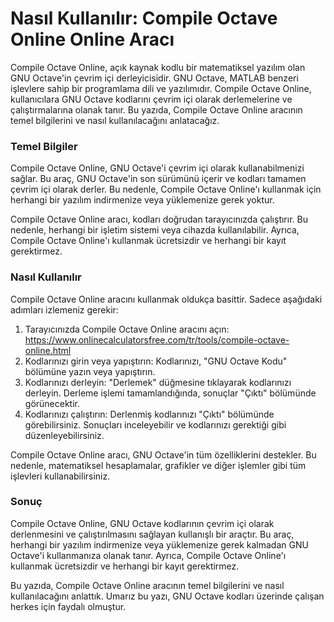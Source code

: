Nasıl Kullanılır: Compile Octave Online Online Aracı
====================================================

Compile Octave Online, açık kaynak kodlu bir matematiksel yazılım olan GNU Octave'in çevrim içi derleyicisidir. GNU Octave, MATLAB benzeri işlevlere sahip bir programlama dili ve yazılımıdır. Compile Octave Online, kullanıcılara GNU Octave kodlarını çevrim içi olarak derlemelerine ve çalıştırmalarına olanak tanır. Bu yazıda, Compile Octave Online aracının temel bilgilerini ve nasıl kullanılacağını anlatacağız.

### Temel Bilgiler

Compile Octave Online, GNU Octave'i çevrim içi olarak kullanabilmenizi sağlar. Bu araç, GNU Octave'in son sürümünü içerir ve kodları tamamen çevrim içi olarak derler. Bu nedenle, Compile Octave Online'ı kullanmak için herhangi bir yazılım indirmenize veya yüklemenize gerek yoktur.

Compile Octave Online aracı, kodları doğrudan tarayıcınızda çalıştırır. Bu nedenle, herhangi bir işletim sistemi veya cihazda kullanılabilir. Ayrıca, Compile Octave Online'ı kullanmak ücretsizdir ve herhangi bir kayıt gerektirmez.

### Nasıl Kullanılır

Compile Octave Online aracını kullanmak oldukça basittir. Sadece aşağıdaki adımları izlemeniz gerekir:

1. Tarayıcınızda Compile Octave Online aracını açın: <https://www.onlinecalculatorsfree.com/tr/tools/compile-octave-online.html>
2. Kodlarınızı girin veya yapıştırın: Kodlarınızı, "GNU Octave Kodu" bölümüne yazın veya yapıştırın.
3. Kodlarınızı derleyin: "Derlemek" düğmesine tıklayarak kodlarınızı derleyin. Derleme işlemi tamamlandığında, sonuçlar "Çıktı" bölümünde görünecektir.
4. Kodlarınızı çalıştırın: Derlenmiş kodlarınızı "Çıktı" bölümünde görebilirsiniz. Sonuçları inceleyebilir ve kodlarınızı gerektiği gibi düzenleyebilirsiniz.

Compile Octave Online aracı, GNU Octave'in tüm özelliklerini destekler. Bu nedenle, matematiksel hesaplamalar, grafikler ve diğer işlemler gibi tüm işlevleri kullanabilirsiniz.

### Sonuç

Compile Octave Online, GNU Octave kodlarının çevrim içi olarak derlenmesini ve çalıştırılmasını sağlayan kullanışlı bir araçtır. Bu araç, herhangi bir yazılım indirmenize veya yüklemenize gerek kalmadan GNU Octave'i kullanmanıza olanak tanır. Ayrıca, Compile Octave Online'ı kullanmak ücretsizdir ve herhangi bir kayıt gerektirmez.

Bu yazıda, Compile Octave Online aracının temel bilgilerini ve nasıl kullanılacağını anlattık. Umarız bu yazı, GNU Octave kodları üzerinde çalışan herkes için faydalı olmuştur.